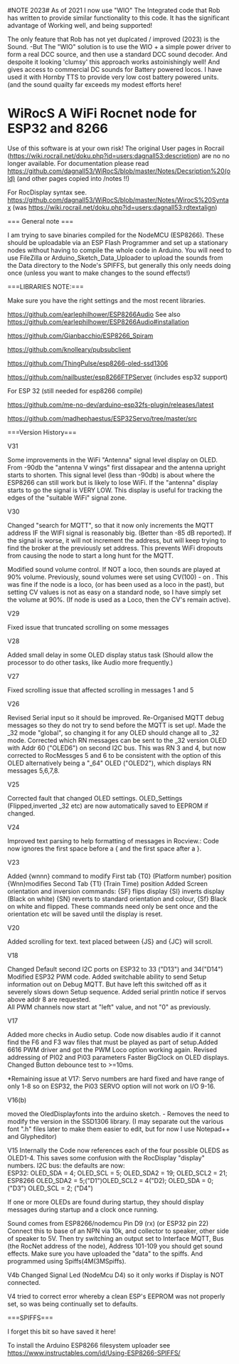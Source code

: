 #NOTE 2023# 
As of 2021 I now use "WIO" The Integrated code that Rob has written to provide similar functionality to this code. 
It has the significant advantage of Working well, and being supported! 

The only feature that Rob has not yet duplcated / improved (2023) is the Sound. 
-But The "WIO" solution is to use the WIO + a simple power driver to form a real DCC source, and then use a standard DCC sound decoder. 
And despoite it looking 'clumsy' this approach works astoinishingly well! And gives access to commercial DC sounds for Battery powered locos. 
I have used it with Hornby TTS to provide very low cost battery powered units. (and the sound quailty far exceeds my modest efforts here! 




# WiRocS  A WiFi Rocnet node for ESP32 and 8266
Use of this software is at your own risk!
The original User pages in Rocrail (https://wiki.rocrail.net/doku.php?id=users:dagnall53:description) are no no longer available. 
For documentation please read https://github.com/dagnall53/WiRocS/blob/master/Notes/Decsription%20(old)
(and other pages copied into /notes !!)


 For RocDisplay syntax see. https://github.com/dagnall53/WiRocS/blob/master/Notes/WirocS%20Syntax 
 (was https://wiki.rocrail.net/doku.php?id=users:dagnall53:rdtextalign)


=== General note ===


I am trying to save binaries compiled for the NodeMCU (ESP8266). These should be uploadable via an ESP Flash Programmer and set up a  stationary nodes without having to compile the whole code in Arduino. You will need to use FileZilla or Arduino_Sketch_Data_Uploader to upload the sounds from the Data directory to the Node's SPIFFS, but generally this only needs doing once (unless you want to make changes to the sound effects!) 

===LIBRARIES NOTE:===


Make sure you have the right settings and the most recent libraries.

  https://github.com/earlephilhower/ESP8266Audio
  See also https://github.com/earlephilhower/ESP8266Audio#installation 
  
  https://github.com/Gianbacchio/ESP8266_Spiram
  
  https://github.com/knolleary/pubsubclient
  
  https://github.com/ThingPulse/esp8266-oled-ssd1306
  
  https://github.com/nailbuster/esp8266FTPServer (includes esp32 support)

For ESP 32 (still needed for esp8266 compile)

  https://github.com/me-no-dev/arduino-esp32fs-plugin/releases/latest
  
  https://github.com/madhephaestus/ESP32Servo/tree/master/src


===Version History===

V31

Some improvements in the WiFi "Antenna" signal level display on OLED. From -90db the "antenna V wings" first dissapear and the antenna upright starts to shorten. This signal level (less than -90db) is about where the ESP8266 can still work but is likely to lose WiFi. If the "antenna" display starts to go the signal is VERY LOW. This display is useful for tracking the edges of the "suitable WiFi" signal zone.   


V30

Changed "search for MQTT", so that it now only increments the MQTT address IF the WIFI signal is reasonably big. (Better than -85 dB reported). If the signal is worse, it will not increment the address, but will keep trying to find the broker at the previously set address. This prevents WiFi dropouts from causing the node to start a long hunt for the MQTT. 

Modified sound volume control. If NOT a loco, then sounds are played at 90% volume. 
Previously, sound volumes were set using CV(100) - on . This was fine if the node is a loco, (or has been used as a loco in the past), but setting CV values is not as easy on a standard node, so I have simply set the volume at 90%. (If node is used as a Loco, then the CV's remain active). 

V29

Fixed issue that truncated scrolling on some messages 

V28

Added small delay in some OLED display status task (Should allow the processor to do other tasks, like Audio more frequently.)


V27

Fixed scrolling issue that affected scrolling in messages 1 and 5

V26

Revised Serial input so it should be improved.
Re-Organised MQTT debug messages so they do not try to send before the MQTT is set up!.
Made the _32 mode "global", so changing it for any OLED should change all to _32 mode.
Corrected which RN messages can be sent to the _32 version OLED with Addr 60 ("OLED6") on second I2C bus. This was RN 3 and 4, but now corrected to RocMessges 5 and 6 to be consistent with the option of this OLED alternatively being a "_64" OLED ("OLED2"), which displays RN messages 5,6,7,8.  
  

V25

Corrected fault that changed OLED settings.
OLED_Settings (Flipped,inverted _32 etc) are now automatically saved to EEPROM if changed. 


V24 

Improved text parsing to help formatting of messages in Rocview.: 
Code now ignores the first space before a { and the first space after a }. 

V23

Added {wnnn} command to modify First tab {T0} (Platform number) position
{Wnn}modifies Second Tab {T1} (Train Time) position
Added Screen orientation and inversion commands: {SF} flips display {SI} inverts display (Black on white) {SN} reverts     to standard   orientation and colour, {Sf} Black on white and flipped.
These commands need only be sent once and the orientation etc will be saved until the display is reset.

V20 

Added scrolling for text. text placed between {JS} and {JC} will scroll.


V18 

Changed Default second I2C ports on ESP32  to 33 ("D13") and 34("D14") 
Modified ESP32 PWM code. 
Added switchable ability to send Setup information out on Debug MQTT. But have left this switched off as it severely slows down Setup sequence.
Added serial println notice if servos above addr 8 are requested.  
All PWM channels now start at "left" value, and not "0" as previously.


V17 

Added more checks in Audio setup. Code now disables audio if it cannot find the F6 and F3 wav files that must be played as part of setup.Added 6616 PWM driver and got the PWM Loco option working again. Revised addressing of PI02 and Pi03 parameters  Faster BigClock on OLED displays. Changed Button debounce test to >=10ms.

*Remaining issue at V17: Servo numbers are hard fixed and have range of only 1-8 so on ESP32, the Pi03 SERVO option will not work on I/O 9-16.

V16(b) 

moved the OledDisplayfonts into the arduino sketch. - Removes the need to modify the version in the SSD1306 library. (I may separate out the various font ".h" files later to make them easier to edit, but for now I use Notepad++ and Glypheditor)

V15 Internally the Code now references each of the four possible OLEDS as OLED1-4. This saves some confusion with the RocDisplay "display" numbers. 
I2C bus: the defaults are now:  
  ESP32: OLED_SDA = 4; OLED_SCL = 5; OLED_SDA2 = 19; OLED_SCL2 = 21;
  ESP8266 OLED_SDA2 = 5;("D1")OLED_SCL2 = 4("D2); OLED_SDA = 0; ("D3") OLED_SCL = 2; ("D4") 

If one or more OLEDs are found during startup, they should display messages during startup and a clock once running. 

Sound comes from ESP8266/nodemcu Pin D9 (rx) (or ESP32 pin 22) Connect this to base of an NPN via 10k, and collector to speaker, other side of speaker to 5V. Then try switching an output set to Interface MQTT, Bus (the RocNet address of the node), Address 101-109 you should get sound effects. Make sure you have uploaded the "data" to the spiffs. And programmed using Spiffs(4M(3MSpiffs).   



V4b Changed Signal Led (NodeMcu D4) so it only works if Display is NOT connected.
     
V4 tried to correct error whereby a clean ESP's EEPROM was not properly set, so was being continually set to defaults.

===SPIFFS===

I forget this bit so have saved it here!

To install the Arduino ESP8266 filesystem uploader see https://www.instructables.com/id/Using-ESP8266-SPIFFS/



